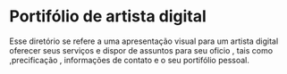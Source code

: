 # Portifólio de artista digital

Esse diretório se refere a uma apresentação visual para um artista digital oferecer seus serviços e dispor de assuntos para seu oficio , tais como ,precificação , informações de contato e o seu portifólio pessoal.

